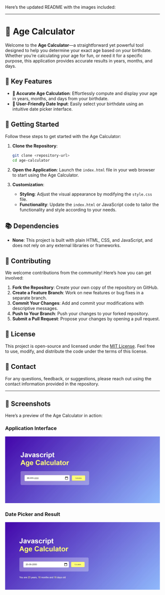 Here’s the updated README with the images included:

---

# 🎂 Age Calculator

Welcome to the **Age Calculator**—a straightforward yet powerful tool designed to help you determine your exact age based on your birthdate. Whether you’re calculating your age for fun, or need it for a specific purpose, this application provides accurate results in years, months, and days.

## 🌟 Key Features

- **🔢 Accurate Age Calculation**: Effortlessly compute and display your age in years, months, and days from your birthdate.
- **📅 User-Friendly Date Input**: Easily select your birthdate using an intuitive date picker interface.

## 🚀 Getting Started

Follow these steps to get started with the Age Calculator:

1. **Clone the Repository**:

   ```bash
   git clone <repository-url>
   cd age-calculator
   ```

2. **Open the Application**:
   Launch the `index.html` file in your web browser to start using the Age Calculator.

3. **Customization**:
   - **Styling**: Adjust the visual appearance by modifying the `style.css` file.
   - **Functionality**: Update the `index.html` or JavaScript code to tailor the functionality and style according to your needs.

## 📚 Dependencies

- **None**: This project is built with plain HTML, CSS, and JavaScript, and does not rely on any external libraries or frameworks.

## 🤝 Contributing

We welcome contributions from the community! Here’s how you can get involved:

1. **Fork the Repository**: Create your own copy of the repository on GitHub.
2. **Create a Feature Branch**: Work on new features or bug fixes in a separate branch.
3. **Commit Your Changes**: Add and commit your modifications with descriptive messages.
4. **Push to Your Branch**: Push your changes to your forked repository.
5. **Submit a Pull Request**: Propose your changes by opening a pull request.

## 📜 License

This project is open-source and licensed under the [MIT License](LICENSE). Feel free to use, modify, and distribute the code under the terms of this license.

## 📧 Contact

For any questions, feedback, or suggestions, please reach out using the contact information provided in the repository.

---

## 📸 Screenshots

Here’s a preview of the Age Calculator in action:

### Application Interface

![Age Calculator](https://github.com/shamshubham/Age-Calculator/blob/master/screenShots/Capture.JPG)

### Date Picker and Result

![Date Picker](https://github.com/shamshubham/Age-Calculator/blob/master/screenShots/Capture1.JPG)
